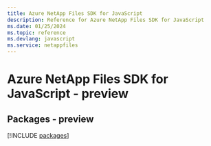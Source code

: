 ```yaml
---
title: Azure NetApp Files SDK for JavaScript
description: Reference for Azure NetApp Files SDK for JavaScript
ms.date: 01/25/2024
ms.topic: reference
ms.devlang: javascript
ms.service: netappfiles
---
```

# Azure NetApp Files SDK for JavaScript - preview
## Packages - preview
[!INCLUDE [packages](netapp-files-index.md)]